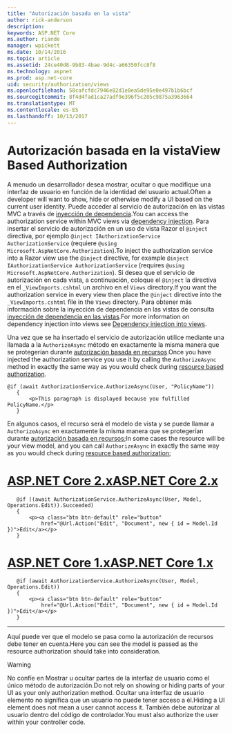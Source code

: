 ```yaml
---
title: "Autorización basada en la vista"
author: rick-anderson
description: 
keywords: ASP.NET Core
ms.author: riande
manager: wpickett
ms.date: 10/14/2016
ms.topic: article
ms.assetid: 24ce40d8-9b83-4bae-9d4c-a66350fcc8f8
ms.technology: aspnet
ms.prod: asp.net-core
uid: security/authorization/views
ms.openlocfilehash: 58cafcfdc7946e82d1e0ea5de95e0e497b1b6bcf
ms.sourcegitcommit: 8f4d4fad1ca27adf9e396f5c205c9875a3963664
ms.translationtype: MT
ms.contentlocale: es-ES
ms.lasthandoff: 10/13/2017
---
```

# <a name="view-based-authorization"></a><span data-ttu-id="cb7af-103">Autorización basada en la vista</span><span class="sxs-lookup"><span data-stu-id="cb7af-103">View Based Authorization</span></span>

<a name="security-authorization-views"></a>

<span data-ttu-id="cb7af-104">A menudo un desarrollador desea mostrar, ocultar o que modifique una interfaz de usuario en función de la identidad del usuario actual.</span><span class="sxs-lookup"><span data-stu-id="cb7af-104">Often a developer will want to show, hide or otherwise modify a UI based on the current user identity.</span></span> <span data-ttu-id="cb7af-105">Puede acceder al servicio de autorización en las vistas MVC a través de [inyección de dependencia](../../fundamentals/dependency-injection.md#fundamentals-dependency-injection).</span><span class="sxs-lookup"><span data-stu-id="cb7af-105">You can access the authorization service within MVC views via [dependency injection](../../fundamentals/dependency-injection.md#fundamentals-dependency-injection).</span></span> <span data-ttu-id="cb7af-106">Para insertar el servicio de autorización en un uso de vista Razor el `@inject` directiva, por ejemplo `@inject IAuthorizationService AuthorizationService` (requiere `@using Microsoft.AspNetCore.Authorization`).</span><span class="sxs-lookup"><span data-stu-id="cb7af-106">To inject the authorization service into a Razor view use the `@inject` directive, for example `@inject IAuthorizationService AuthorizationService` (requires `@using Microsoft.AspNetCore.Authorization`).</span></span> <span data-ttu-id="cb7af-107">Si desea que el servicio de autorización en cada vista, a continuación, coloque el `@inject` la directiva en el `_ViewImports.cshtml` un archivo en el `Views` directory.</span><span class="sxs-lookup"><span data-stu-id="cb7af-107">If you want the authorization service in every view then place the `@inject` directive into the `_ViewImports.cshtml` file in the `Views` directory.</span></span> <span data-ttu-id="cb7af-108">Para obtener más información sobre la inyección de dependencia en las vistas de consulta [inyección de dependencia en las vistas](../../mvc/views/dependency-injection.md).</span><span class="sxs-lookup"><span data-stu-id="cb7af-108">For more information on dependency injection into views see [Dependency injection into views](../../mvc/views/dependency-injection.md).</span></span>

<span data-ttu-id="cb7af-109">Una vez que se ha insertado el servicio de autorización utilice mediante una llamada a la `AuthorizeAsync` método en exactamente la misma manera que se protegerían durante [autorización basada en recursos](resourcebased.md#security-authorization-resource-based-imperative).</span><span class="sxs-lookup"><span data-stu-id="cb7af-109">Once you have injected the authorization service you use it by calling the `AuthorizeAsync` method in exactly the same way as you would check during [resource based authorization](resourcebased.md#security-authorization-resource-based-imperative).</span></span>

```cshtml
@if (await AuthorizationService.AuthorizeAsync(User, "PolicyName"))
   {
       <p>This paragraph is displayed because you fulfilled PolicyName.</p>
   }
   ```

<span data-ttu-id="cb7af-110">En algunos casos, el recurso será el modelo de vista y se puede llamar a `AuthorizeAsync` en exactamente la misma manera que se protegerían durante [autorización basada en recursos](resourcebased.md#security-authorization-resource-based-imperative);</span><span class="sxs-lookup"><span data-stu-id="cb7af-110">In some cases the resource will be your view model, and you can call `AuthorizeAsync` in exactly the same way as you would check during [resource based authorization](resourcebased.md#security-authorization-resource-based-imperative);</span></span>

# <a name="aspnet-core-2xtabaspnetcore2x"></a>[<span data-ttu-id="cb7af-111">ASP.NET Core 2.x</span><span class="sxs-lookup"><span data-stu-id="cb7af-111">ASP.NET Core 2.x</span></span>](#tab/aspnetcore2x)

```cshtml
   @if ((await AuthorizationService.AuthorizeAsync(User, Model, Operations.Edit)).Succeeded)
   {
       <p><a class="btn btn-default" role="button"
           href="@Url.Action("Edit", "Document", new { id = Model.Id })">Edit</a></p>
   }
   ```

# <a name="aspnet-core-1xtabaspnetcore1x"></a>[<span data-ttu-id="cb7af-112">ASP.NET Core 1.x</span><span class="sxs-lookup"><span data-stu-id="cb7af-112">ASP.NET Core 1.x</span></span>](#tab/aspnetcore1x)

```cshtml
   @if (await AuthorizationService.AuthorizeAsync(User, Model, Operations.Edit))
   {
       <p><a class="btn btn-default" role="button"
           href="@Url.Action("Edit", "Document", new { id = Model.Id })">Edit</a></p>
   }
   ```
---

<span data-ttu-id="cb7af-113">Aquí puede ver que el modelo se pasa como la autorización de recursos debe tener en cuenta.</span><span class="sxs-lookup"><span data-stu-id="cb7af-113">Here you can see the model is passed as the resource authorization should take into consideration.</span></span>

>[!WARNING]
><span data-ttu-id="cb7af-114">No confíe en Mostrar u ocultar partes de la interfaz de usuario como el único método de autorización.</span><span class="sxs-lookup"><span data-stu-id="cb7af-114">Do not rely on showing or hiding parts of your UI as your only authorization method.</span></span> <span data-ttu-id="cb7af-115">Ocultar una interfaz de usuario elemento no significa que un usuario no puede tener acceso a él.</span><span class="sxs-lookup"><span data-stu-id="cb7af-115">Hiding a UI element does not mean a user cannot access it.</span></span> <span data-ttu-id="cb7af-116">También debe autorizar al usuario dentro del código de controlador.</span><span class="sxs-lookup"><span data-stu-id="cb7af-116">You must also authorize the user within your controller code.</span></span>
